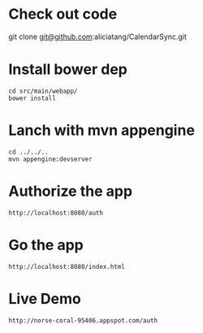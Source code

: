 # Check out code
git clone git@github.com:aliciatang/CalendarSync.git

# Install bower dep
```
cd src/main/webapp/
bower install
```

# Lanch with mvn appengine
```
cd ../../..
mvn appengine:devserver
```

# Authorize the app
`http://localhost:8080/auth`

# Go the app
`http://localhost:8080/index.html`

# Live Demo
`http://norse-coral-95406.appspot.com/auth`
